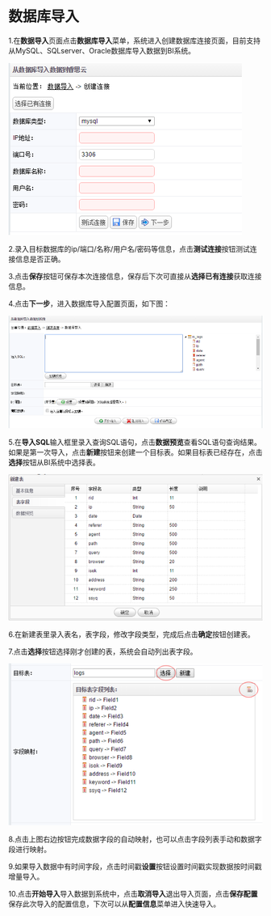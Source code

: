 # 数据库导入


1.在**数据导入**页面点击**数据库导入**菜单，系统进入创建数据库连接页面，目前支持从MySQL、SQLserver、Oracle数据库导入数据到BI系统。

![创建连接](QQ图片20161206211237.png)

2.录入目标数据库的ip/端口/名称/用户名/密码等信息，点击**测试连接**按钮测试连接信息是否正确。

3.点击**保存**按钮可保存本次连接信息，保存后下次可直接从**选择已有连接**获取连接信息。

4.点击**下一步**，进入数据库导入配置页面，如下图：

![数据库导入](QQ图片20161206212117.png)

5.在**导入SQL**输入框里录入查询SQL语句，点击**数据预览**查看SQL语句查询结果。如果是第一次导入，点击**新建**按钮来创建一个目标表。如果目标表已经存在，点击**选择**按钮从BI系统中选择表。

![新建表](QQ图片20161206212552.png)

6.在新建表里录入表名，表字段，修改字段类型，完成后点击**确定**按钮创建表。

7.点击**选择**按钮选择刚才创建的表，系统会自动列出表字段。

![字段](QQ图片20161206212906.png)

8.点击上图右边按钮完成数据字段的自动映射，也可以点击字段列表手动和数据字段进行映射。

9.如果导入数据中有时间字段，点击时间戳**设置**按钮设置时间戳实现数据按时间戳增量导入。

10.点击**开始导入**导入数据到系统中，点击**取消导入**退出导入页面，点击**保存配置**保存此次导入的配置信息，下次可以从**配置信息**菜单进入快速导入。